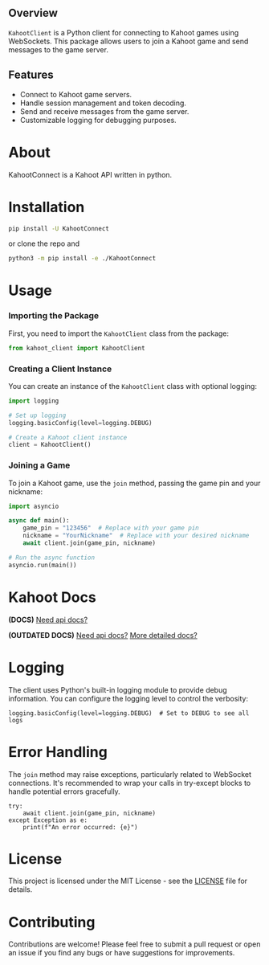 ## Overview

`KahootClient` is a Python client for connecting to Kahoot games using WebSockets. This package allows users to join a Kahoot game and send messages to the game server.

## Features

- Connect to Kahoot game servers.
- Handle session management and token decoding.
- Send and receive messages from the game server.
- Customizable logging for debugging purposes.

# About
KahootConnect is a Kahoot API written in python.

# Installation

```bash
pip install -U KahootConnect
```
or clone the repo and
```bash
python3 -m pip install -e ./KahootConnect
```

# Usage

### Importing the Package

First, you need to import the `KahootClient` class from the package:

```python
from kahoot_client import KahootClient
```

### Creating a Client Instance

You can create an instance of the `KahootClient` class with optional logging:

```python
import logging

# Set up logging
logging.basicConfig(level=logging.DEBUG)

# Create a Kahoot client instance
client = KahootClient()
```

### Joining a Game

To join a Kahoot game, use the `join` method, passing the game pin and your nickname:

```python
import asyncio

async def main():
    game_pin = "123456"  # Replace with your game pin
    nickname = "YourNickname"  # Replace with your desired nickname
    await client.join(game_pin, nickname)

# Run the async function
asyncio.run(main())
```

# Kahoot Docs
**(DOCS)**
 [Need api docs?](KahootProtocol.md)

**(OUTDATED DOCS)**
 [Need api docs?](KahootProtocolOutdated.md)
 [More detailed docs?](KahootProtocolDetailedOutdated.md)

# Logging

The client uses Python's built-in logging module to provide debug information. You can configure the logging level to control the verbosity:

```
logging.basicConfig(level=logging.DEBUG)  # Set to DEBUG to see all logs
```

# Error Handling

The `join` method may raise exceptions, particularly related to WebSocket connections. It's recommended to wrap your calls in try-except blocks to handle potential errors gracefully.

```
try:
    await client.join(game_pin, nickname)
except Exception as e:
    print(f"An error occurred: {e}")
```

# License

This project is licensed under the MIT License - see the [LICENSE](LICENSE) file for details.

# Contributing

Contributions are welcome! Please feel free to submit a pull request or open an issue if you find any bugs or have suggestions for improvements.

